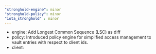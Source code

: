 ```yaml
---
"stronghold-engine": minor
"stronghold-policy": minor
"iota_stronghold" : minor
---
```


- engine:   Add Longest Common Sequence (LSC) as diff
- policy:   Introduced policy engine for simplified access management to vault entries with respect to client ids. 
- client:   